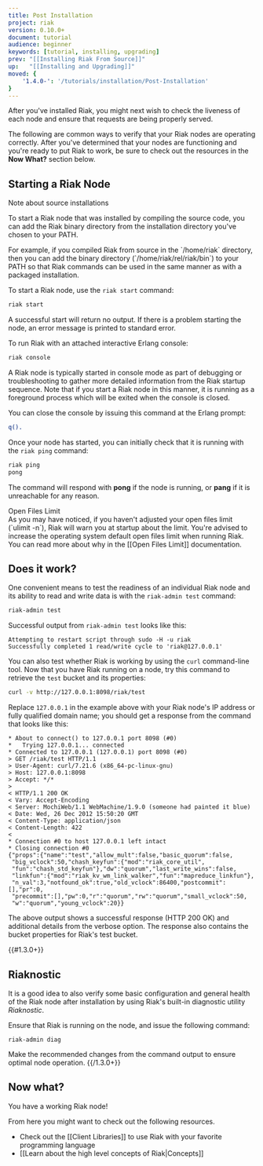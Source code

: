 ```yaml
---
title: Post Installation
project: riak
version: 0.10.0+
document: tutorial
audience: beginner
keywords: [tutorial, installing, upgrading]
prev: "[[Installing Riak From Source]]"
up:   "[[Installing and Upgrading]]"
moved: {
    '1.4.0-': '/tutorials/installation/Post-Installation'
}
---
```


After you've installed Riak, you might next wish to check the liveness of
each node and ensure that requests are being properly served.

The following are common ways to verify that your Riak nodes are operating
correctly. After you've determined that your nodes are functioning and you're
ready to put Riak to work, be sure to check out the resources in the
**Now What?** section below.

## Starting a Riak Node

<div class="note"><div class="title">Note about source installations</div>
<p>To start a Riak node that was installed by compiling the source code, you
can add the Riak binary directory from the installation directory you've
chosen to your PATH.</p> <p>For example, if you compiled Riak from source in
the `/home/riak` directory, then you can add the binary directory
(`/home/riak/rel/riak/bin`) to your PATH so that Riak commands can be
used in the same manner as with a packaged installation.</p></div>

To start a Riak node, use the `riak start` command:

```bash
riak start
```

A successful start will return no output. If there is a problem starting the
node, an error message is printed to standard error.

To run Riak with an attached interactive Erlang console:

```bash
riak console
```

A Riak node is typically started in console mode as part of debugging or
troubleshooting to gather more detailed information from the Riak startup
sequence. Note that if you start a Riak node in this manner, it is running as
a foreground process which will be exited when the console is closed.

You can close the console by issuing this command at the Erlang prompt:

```erlang
q().
```

Once your node has started, you can initially check that it is running with
the `riak ping` command:

```bash
riak ping
pong
```

The command will respond with **pong** if the node is running, or **pang** if
it is unreachable for any reason.

<div class="note"><div class="title">Open Files Limit</div>
As you may have noticed, if you haven't adjusted your open files limit (`ulimit -n`), Riak will warn you at startup about the limit. You're advised
to increase the operating system default open files limit when running Riak.
You can read more about why in the [[Open Files Limit]] documentation.</div>

## Does it work?

One convenient means to test the readiness of an individual Riak node and
its ability to read and write data is with the `riak-admin test` command:

```bash
riak-admin test
```

Successful output from `riak-admin test` looks like this:

```text
Attempting to restart script through sudo -H -u riak
Successfully completed 1 read/write cycle to 'riak@127.0.0.1'
```

You can also test whether Riak is working by using the `curl` command-line
tool. Now that you have Riak running on a node, try this command to retrieve
the `test` bucket and its properties:

```bash
curl -v http://127.0.0.1:8098/riak/test
```

Replace `127.0.0.1` in the example above with your Riak node's IP address or
fully qualified domain name; you should get a response from the command that
looks like this:

```text
* About to connect() to 127.0.0.1 port 8098 (#0)
*   Trying 127.0.0.1... connected
* Connected to 127.0.0.1 (127.0.0.1) port 8098 (#0)
> GET /riak/test HTTP/1.1
> User-Agent: curl/7.21.6 (x86_64-pc-linux-gnu)
> Host: 127.0.0.1:8098
> Accept: */*
>
< HTTP/1.1 200 OK
< Vary: Accept-Encoding
< Server: MochiWeb/1.1 WebMachine/1.9.0 (someone had painted it blue)
< Date: Wed, 26 Dec 2012 15:50:20 GMT
< Content-Type: application/json
< Content-Length: 422
<
* Connection #0 to host 127.0.0.1 left intact
* Closing connection #0
{"props":{"name":"test","allow_mult":false,"basic_quorum":false,
 "big_vclock":50,"chash_keyfun":{"mod":"riak_core_util",
 "fun":"chash_std_keyfun"},"dw":"quorum","last_write_wins":false,
 "linkfun":{"mod":"riak_kv_wm_link_walker","fun":"mapreduce_linkfun"},
 "n_val":3,"notfound_ok":true,"old_vclock":86400,"postcommit":[],"pr":0,
 "precommit":[],"pw":0,"r":"quorum","rw":"quorum","small_vclock":50,
 "w":"quorum","young_vclock":20}}
```

The above output shows a successful response (HTTP 200 OK) and additional
details from the verbose option. The response also contains the bucket
properties for Riak's test bucket.

{{#1.3.0+}}
## Riaknostic

It is a good idea to also verify some basic configuration and general health
of the Riak node after installation by using Riak's built-in diagnostic
utility *Riaknostic*.

Ensure that Riak is running on the node, and issue the following command:

```
riak-admin diag
```

Make the recommended changes from the command output to ensure optimal node
operation.
{{/1.3.0+}}

## Now what?

You have a working Riak node!

From here you might want to check out the following resources.

* Check out the [[Client Libraries]] to use Riak with your favorite programming language
* [[Learn about the high level concepts of Riak|Concepts]]
